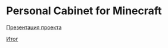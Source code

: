 # Personal Cabinet for Minecraft
[Презентация проекта](https://docs.google.com/presentation/d/1tJhKpFoR2v2X88daHPHauPdlrMzjs52E2sViq2cs8Oc/edit?usp=sharing)



[Итог](https://docs.google.com/presentation/d/1f1hAZBC937tnmNMZ2TOBEEzl4KdATz_OX9cl_grEQFU/edit?usp=sharing)